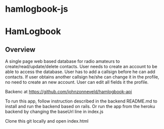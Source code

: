 # hamlogbook-js

<h1>HamLogbook</h1>
<h2>Overview</h2>

<p>A single page web based database for radio amateurs to create/read/update/delete contacts. User needs to create an account to be able to access the database. User has to add a callsign before he can add contacts. If user obtains another callsign he/she can change it in the profile, no need to create an new account. User can edit all fields it the profile.</p>

Backenc at  https://github.com/johnzonneveld/hamlogbook-api

To run this app, follow instruction described in the backend README.md to install and run the backend based on rails. Or run the app from the heroku backend by changing the baseUrl line in index.js

Clone this git locally and open index.html
